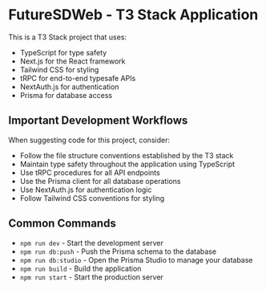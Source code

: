 <!-- Use this file to provide workspace-specific custom instructions to Copilot. For more details, visit https://code.visualstudio.com/docs/copilot/copilot-customization#_use-a-githubcopilotinstructionsmd-file -->

# FutureSDWeb - T3 Stack Application

This is a T3 Stack project that uses:

- TypeScript for type safety
- Next.js for the React framework
- Tailwind CSS for styling
- tRPC for end-to-end typesafe APIs
- NextAuth.js for authentication
- Prisma for database access

## Important Development Workflows

When suggesting code for this project, consider:

- Follow the file structure conventions established by the T3 stack
- Maintain type safety throughout the application using TypeScript
- Use tRPC procedures for all API endpoints
- Use the Prisma client for all database operations
- Use NextAuth.js for authentication logic
- Follow Tailwind CSS conventions for styling

## Common Commands

- `npm run dev` - Start the development server
- `npm run db:push` - Push the Prisma schema to the database
- `npm run db:studio` - Open the Prisma Studio to manage your database
- `npm run build` - Build the application
- `npm run start` - Start the production server
